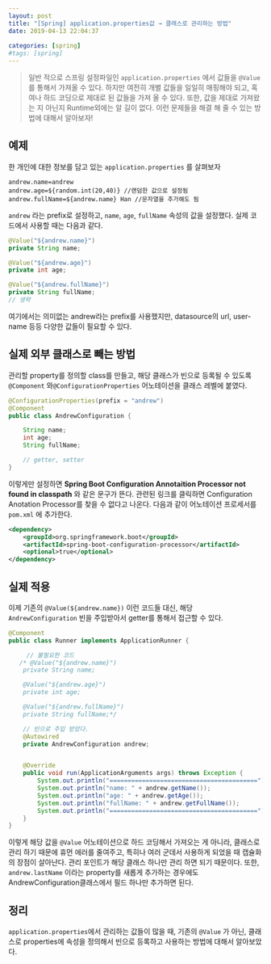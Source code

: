 ```yaml
---
layout: post
title: "[Spring] application.properties값 → 클래스로 관리하는 방법"
date: 2019-04-13 22:04:37
 
categories: [spring]
#tags: [spring]
---
```


> 일반 적으로 스프링 설정파일인 `application.properties` 에서 값들을 `@Value` 를 통해서 가져올 수 있다. 하지만 여전히 개별 값들을 일일히 매핑해야 되고, 혹여나 하드 코딩으로 제대로 된 값들을 가져 올 수 있다. 또한, 값을 제대로 가져왔는 지 아닌지 Runtime외에는 알 길이 없다. 이런 문제들을 해결 해 줄 수 있는 방법에 대해서 알아보자!
## 예제

한 개인에 대한 정보를 담고 있는 `application.properties` 를 살펴보자

```properties
andrew.name=andrew
andrew.age=${random.int(20,40)} //랜덤한 값으로 설정됨
andrew.fullName=${andrew.name} Han //문자열을 추가해도 됨
```

`andrew` 라는 prefix로 설정하고, `name`, `age`, `fullName` 속성의 값을 설정했다. 실제 코드에서 사용할 때는 다음과 같다.

```java
@Value("${andrew.name}")
private String name;

@Value("${andrew.age}")
private int age;

@Value("${andrew.fullName}")
private String fullName;
// 생략
```

여기에서는 의미없는 andrew라는 prefix를 사용했지만, datasource의 url, user-name 등등 다양한 값들이 필요할 수 있다.

## 실제 외부 클래스로 빼는 방법

관리할 property를 정의할 class를 만들고, 해당 클래스가 빈으로 등록될 수 있도록 `@Component` 와`@ConfigurationProperties` 어노테이션을 클래스 레벨에 붙였다.

```java
@ConfigurationProperties(prefix = "andrew")
@Component
public class AndrewConfiguration {

    String name;
    int age;
    String fullName;

  	// getter, setter
}
```

이렇게만 설정하면 **Spring Boot Configuration Annotaition Processor not found in classpath** 와 같은 문구가 뜬다. 관련된 링크를 클릭하면 Configuration Anotation Processor를 찾을 수 없다고 나온다.
다음과 같이 어노테이션 프로세서를 `pom.xml` 에 추가한다.

```xml
<dependency>
  	<groupId>org.springframework.boot</groupId>
  	<artifactId>spring-boot-configuration-processor</artifactId>
  	<optional>true</optional>
</dependency>
```

## 실제 적용

이제 기존의 `@Value(${andrew.name})` 이런 코드들 대신, 해당 `AndrewConfiguration` 빈을 주입받아서 getter를 통해서 접근할 수 있다.

```java
@Component
public class Runner implements ApplicationRunner {

	 // 불필요한 코드
   /* @Value("${andrew.name}")
    private String name;

    @Value("${andrew.age}")
    private int age;

    @Value("${andrew.fullName}")
    private String fullName;*/

    // 빈으로 주입 받았다.
    @Autowired
    private AndrewConfiguration andrew;


    @Override
    public void run(ApplicationArguments args) throws Exception {
        System.out.println("=========================================");
        System.out.println("name: " + andrew.getName());
        System.out.println("age: " + andrew.getAge());
        System.out.println("fullName: " + andrew.getFullName());
        System.out.println("=========================================");
    }
}
```

이렇게 해당 값을 `@Value` 어노테이션으로 하드 코딩해서 가져오는 게 아니라, 클래스로 관리 하기 때문에 휴먼 에러를 줄여주고, 특히나 여러 군데서 사용하게 되었을 때 캡슐화의 장점이 살아난다. 관리 포인트가 해당 클래스 하나만 관리 하면 되기 때문이다. 또한, `andrew.lastName` 이라는 property를 새롭게 추가하는 경우에도 AndrewConfiguration클래스에서 필드 하나만 추가하면 된다.

## 정리

`application.properties`에서 관리하는 값들이 많을 때, 기존의 `@Value` 가 아닌, 클래스로 properties에 속성을 정의해서 빈으로 등록하고 사용하는 방법에 대해서 알아보았다.
